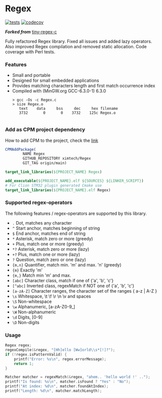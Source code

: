 # Regex

[![tests](https://github.com/ximtech/Regex/actions/workflows/cmake-ci.yml/badge.svg)](https://github.com/ximtech/Regex/actions/workflows/cmake-ci.yml)
[![codecov](https://codecov.io/gh/ximtech/Regex/branch/main/graph/badge.svg?token=3WSE6BR59E)](https://codecov.io/gh/ximtech/Regex)

***Forked from*** [tiny-regex-c](https://github.com/kokke/tiny-regex-c/blob/master/README.md)

Fully refactored Regex library. Fixed all issues and added lazy operators. 
Also improved Regex compilation and removed static allocation. Code coverage with Perl tests.

### Features
- Small and portable
- Designed for small embedded applications
- Provides matching characters length and first match occurrence index
- Compiled with (MinGW.org GCC-6.3.0-1) 6.3.0
  ```
  > gcc -Os -c Regex.c
  > size Regex.o
     text    data     bss     dec     hex filename
     3732       0       0    3732    125c Regex.o
      
  ```

### Add as CPM project dependency
How to add CPM to the project, check the [link](https://github.com/cpm-cmake/CPM.cmake)
```cmake
CPMAddPackage(
        NAME Regex
        GITHUB_REPOSITORY ximtech/Regex
        GIT_TAG origin/main)

target_link_libraries(${PROJECT_NAME} Regex)
```
```cmake
add_executable(${PROJECT_NAME}.elf ${SOURCES} ${LINKER_SCRIPT})
# For Clion STM32 plugin generated Cmake use 
target_link_libraries(${PROJECT_NAME}.elf Regex)
```

### Supported regex-operators
The following features / regex-operators are supported by this library.

-   `.`        Dot, matches any character
-   `^`        Start anchor, matches beginning of string
-   `$`        End anchor, matches end of string
-   `*`        Asterisk, match zero or more (greedy)
-   `+`        Plus, match one or more (greedy)
-   `*?`       Asterisk, match zero or more (lazy)
-   `+?`       Plus, match one or more (lazy)
-   `?`        Question, match zero or one (lazy)
-   `{m,n}`    Quantifier, match min. 'm' and max. 'n' (greedy)
-   `{m}`      Exactly 'm'
-   `{m,}`     Match min 'm' and max.
-   `[abc]`    Character class, match if one of {'a', 'b', 'c'}
-   `[^abc]`   Inverted class, regexMatch if NOT one of {'a', 'b', 'c'}
-   `[a-zA-Z]` Character ranges, the character set of the ranges { a-z | A-Z }
-   `\s`       Whitespace, \t \f \r \n \v and spaces
-   `\S`       Non-whitespace
-   `\w`       Alphanumeric, [a-zA-Z0-9_]
-   `\W`       Non-alphanumeric
-   `\d`       Digits, [0-9]
-   `\D`       Non-digits

### Usage
```c
Regex regex;
regexCompile(&regex, "[Hh]ello [Ww]orld\\s*[!]?");
if (!regex.isPatternValid) {
    printf("Error: %s\n", regex.errorMessage);
    return 1;
}

Matcher matcher = regexMatch(&regex, "ahem.. 'hello world !' ..");
printf("Is found: %s\n", matcher.isFound ? "Yes" : "No");
printf("At index: %d\n", matcher.foundAtIndex);
printf("Length: %d\n", matcher.matchLength);
```

